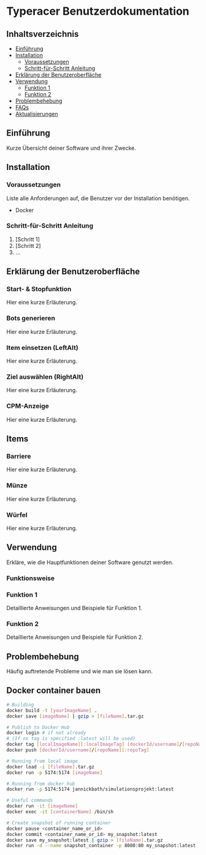 # Typeracer Benutzerdokumentation

## Inhaltsverzeichnis
- [Einführung](#einführung)
- [Installation](#installation)
  - [Voraussetzungen](#voraussetzungen)
  - [Schritt-für-Schritt Anleitung](#schritt-für-schritt-anleitung)
- [Erklärung der Benutzeroberfläche](#erklärung-der-benutzeroberfläche)
- [Verwendung](#verwendung)
  - [Funktion 1](#funktion-1)
  - [Funktion 2](#funktion-2)
- [Problembehebung](#problembehebung)
- [FAQs](#faqs)
- [Aktualisierungen](#aktualisierungen)

## Einführung
Kurze Übersicht deiner Software und ihrer Zwecke.

## Installation

### Voraussetzungen
Liste alle Anforderungen auf, die Benutzer vor der Installation benötigen.

- Docker

### Schritt-für-Schritt Anleitung
1. [Schritt 1]
2. [Schritt 2]
3. ...

## Erklärung der Benutzeroberfläche

### Start- & Stopfunktion

Hier eine kurze Erläuterung.

### Bots generieren

Hier eine kurze Erläuterung.

### Item einsetzen (LeftAlt)

Hier eine kurze Erläuterung.

### Ziel auswählen (RightAlt)

Hier eine kurze Erläuterung.

### CPM-Anzeige

Hier eine kurze Erläuterung.

## Items

### Barriere

Hier eine kurze Erläuterung.

### Münze

Hier eine kurze Erläuterung.

### Würfel

Hier eine kurze Erläuterung.

## Verwendung
Erkläre, wie die Hauptfunktionen deiner Software genutzt werden.

### Funktionsweise

### Funktion 1
Detaillierte Anweisungen und Beispiele für Funktion 1.

### Funktion 2
Detaillierte Anweisungen und Beispiele für Funktion 2.

## Problembehebung
Häufig auftretende Probleme und wie man sie lösen kann.

## Docker container bauen

```bash
# Building
docker build -t [yourImageName] .
docker save [imageName] | gzip > [fileName].tar.gz

# Publish to Docker Hub
docker login # if not already
# (If no tag is specified :latest will be used)
docker tag [localImageName][:localImageTag] [dockerId/username]/[repoName][:repoTag]
docker push [dockerId/username]/[repoName][:repoTag]

# Running from local image
docker load -i [fileName].tar.gz
docker run -p 5174:5174 [imageName]

# Running from docker hub
docker run -p 5174:5174 jannickbath/simulationsprojekt:latest

# Useful commands
docker run -it [imageName]
docker exec -it [containerName] /bin/sh

# Create snapshot of running container
docker pause <container_name_or_id>
docker commit <container_name_or_id> my_snapshot:latest
docker save my_snapshot:latest | gzip > [fileName].tar.gz
docker run -d --name snapshot_container -p 8080:80 my_snapshot:latest
```